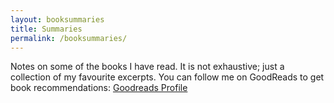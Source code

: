 ```yaml
---
layout: booksummaries
title: Summaries
permalink: /booksummaries/
---
```


Notes on some of the books I have read. It is not exhaustive; just a collection of my favourite excerpts. You can follow me on GoodReads to get book recommendations: [Goodreads Profile](https://www.goodreads.com/user/show/9698257-manas-saloi)
